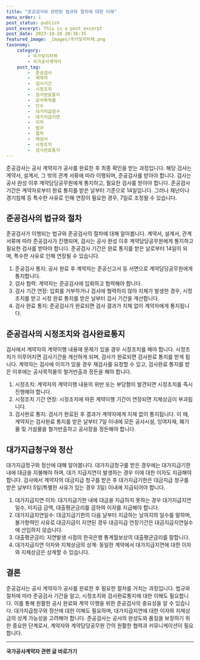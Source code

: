 ```yaml
---
title: "준공검사와 관련된 법규와 절차에 대한 이해"
menu_order: 1
post_status: publish
post_excerpt: This is a post excerpt
post_date: 2023-10-20 20:36:35
featured_image: _images/국가및지자체.png
taxonomy:
    category:
        - 국가및지자체
        - 국가공사계약자
    post_tag:
        -  준공검사
        -  계약자
        -  검사기간
        -  시정조치
        -  검사완료통지
        -  공사목적물
        -  인수
        -  대가지급청구
        -  대가지급지연
        -  이자
        -  법규
        -  절차
        -  재검사
        -  시정조치
        -  검사완료통지
---
```



준공검사는 공사 계약자가 공사를 완료한 후 최종 확인을 받는 과정입니다. 해당 검사는 계약서, 설계서, 그 밖의 관계 서류에 따라 이행되며, 준공검사를 받아야 합니다. 검사는 공사 완성 이후 계약담당공무원에게 통지하고, 필요한 검사를 받아야 합니다. 준공검사 기간은 계약자로부터 완료 통지를 받은 날부터 기준으로 14일입니다. 그러나 재난이나 경기침체 등 특수한 사유로 인해 연장이 필요한 경우, 7일로 조정될 수 있습니다. 

## 준공검사의 법규와 절차

준공검사가 이행되는 법규와 준공검사의 절차에 대해 알아봅니다. 계약서, 설계서, 관계 서류에 따라 준공검사가 진행되며, 검사는 공사 완성 이후 계약담당공무원에게 통지하고 필요한 검사를 받아야 합니다. 준공검사 기간은 완료 통지를 받은 날로부터 14일이 되며, 특수한 사유로 인해 연장될 수 있습니다.

1. 준공검사 통지: 공사 완료 후 계약자는 준공신고서 등 서면으로 계약담당공무원에게 통지합니다.
2. 검사 협력: 계약자는 준공검사에 입회하고 협력해야 합니다.
3. 검사 기간 연장: 입회를 거부하거나 검사에 협력하지 않아 지체가 발생한 경우, 시정조치를 받고 시정 완료 통지를 받은 날부터 검사 기간을 계산합니다.
4. 검사 완료 통지: 준공검사가 완료되면 검사 결과가 지체 없이 계약자에게 통지됩니다.

## 준공검사의 시정조치와 검사완료통지

검사에서 계약자의 계약이행 내용에 문제가 있을 경우 시정조치를 해야 합니다. 시정조치가 이루어지면 검사기간을 계산하게 되며, 검사가 완료되면 검사완료 통지를 받게 됩니다. 계약자는 검사에 이의가 있을 경우 재검사를 요청할 수 있고, 검사완료 통지를 받은 이후에는 공사목적물의 철거반출과 정돈을 해야 합니다.

1. 시정조치: 계약자의 계약이행 내용의 위반 또는 부당함이 발견되면 시정조치를 즉시 진행해야 합니다.
2. 시정조치 기간 연장: 시정조치에 따른 계약이행 기간이 연장되면 지체상금이 부과됩니다.
3. 검사완료 통지: 검사가 완료된 후 결과가 계약자에게 지체 없이 통지됩니다. 이 때, 계약자는 검사완료 통지를 받은 날부터 7일 이내에 모든 공사시설, 잉여자재, 폐기물 및 가설물을 철거반출하고 공사장을 정돈해야 합니다.

## 대가지급청구와 정산

대가지급청구와 정산에 대해 알아봅니다. 대가지급청구를 받은 경우에는 대가지급기한 내에 대금을 지불해야 하며, 대가 지급지연이 발생하는 경우 이에 대한 이자도 지급해야 합니다. 검사에서 계약자의 대금지급 청구를 받은 후 대가지급기한은 대금지급 청구를 받은 날부터 5일(특별한 사유가 있는 경우 3일) 이내에 지급되어야 합니다.

1. 대가지급지연 이자: 대가지급기한 내에 대금을 지급하지 못하는 경우 대가지급지연일수, 미지급 금액, 대출평균금리를 곱하여 이자를 지급해야 합니다.
2. 대가지급지연일수: 대금지급기한의 다음 날부터 지급하는 날까지의 일수를 말하며, 불가항력인 사유로 대금지급이 지연된 경우 대금지급 연장기간은 대금지급지연일수에 산입하지 않습니다.
3. 대출평균금리: 지연발생 시점의 한국은행 통계월보상의 대출평균금리를 말합니다.
4. 대가지급지연 이자와 지체상금의 상계: 동일한 계약에서 대가지급지연에 대한 이자와 지체상금은 상계할 수 있습니다.

## 결론

준공검사는 공사 계약자가 공사를 완료한 후 필요한 절차를 거치는 과정입니다. 법규와 절차에 따라 준공검사 기간을 알고, 시정조치와 검사완료통지에 대한 이해도 필요합니다. 이를 통해 원활한 공사 완료와 계약 이행을 위한 준공검사의 중요성을 알 수 있습니다. 대가지급청구와 정산에 대한 이해도 필요하며, 대가지급지연에 대한 이자와 지체상금의 상계 가능성을 고려해야 합니다. 준공검사는 공사의 완성도와 품질을 보장하기 위한 중요한 단계로서, 계약자와 계약담당공무원 간의 원활한 협력과 커뮤니케이션이 필요합니다.
<!-- wp:separator -->
<hr class="wp-block-separator has-alpha-channel-opacity"/>
<!-- /wp:separator -->

<!-- wp:group {"backgroundColor":"base","layout":{"type":"constrained"}} -->
<div class="wp-block-group has-base-background-color has-background"><!-- wp:paragraph {"align":"center","fontSize":"large"} -->
<p class="has-text-align-center has-large-font-size"><strong>국가공사계약자 관련 글 바로가기</strong></p>
<!-- /wp:paragraph -->


<!-- wp:latest-posts
{"categories":[{"id":6878,"count":19,"description":"","link":"https://uknowlaw.com/category/%ea%b5%ad%ea%b0%80%ea%b3%b5%ec%82%ac%ea%b3%84%ec%95%bd%ec%9e%90/","name":"국가공사계약자","slug":"국가공사계약자","taxonomy":"category","parent":0,"meta":[],"_links":{"self":[{"href":"https://uknowlaw.com/wp-json/wp/v2/categories/6878"}],"collection":[{"href":"https://uknowlaw.com/wp-json/wp/v2/categories"}],"about":[{"href":"https://uknowlaw.com/wp-json/wp/v2/taxonomies/category"}],"wp:post_type":[{"href":"https://uknowlaw.com/wp-json/wp/v2/posts?categories=6878"}],"curies":[{"name":"wp","href":"https://api.w.org/{rel}","templated":true}]}}],"postsToShow":100,"excerptLength":28,"postLayout":"grid","columns":2,"featuredImageAlign":"left","featuredImageSizeSlug":"large","fontSize":"medium"} /--></div>
<!-- /wp:group -->